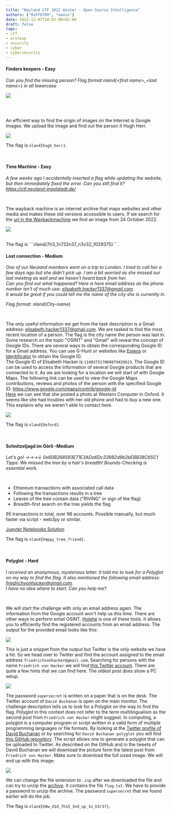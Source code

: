 ```yaml
---
title: "Neuland CTF 2022 Winter - Open Source Intelligence"
authors: ["0xFFD700", "manuv"]
date: 2022-12-07T18:03:00+02:00
draft: false
tags:
- ctf
- writeup
- security
- cyber
- cybersecurity
---
```


#### Finders keepers - Easy

*Can you find the missing person?*
*Flag format nland{<first name\>_<last name\>} in all lowercase*

![](/images/neuland-ctf-12-2022/lost_person.jpg)

</br>
</br>

An efficient way to find the origin of images on the Internet is Google Images. We upload the image and find out the person it Hugh Herr.

![](/images/neuland-ctf-12-2022/Solution.png)
</br>

The flag is ```nland{hugh_herr}```.

</br>

#### Time Machine - Easy

*A few weeks ago I accidentally inserted a flag while updating the website, but then immediately fixed the error. 
Can you still find it?*
*https://ctf.neuland-ingolstadt.de/*

</br>

The wayback machine is an internet archive that maps websites and other media and makes these old versions accessible to users. If we search for the [url in the Waybackmachine](https://web.archive.org/web/20221024120345/https://ctf.neuland-ingolstadt.de/) we find an image from 24 October 2022.

![](/images/neuland-ctf-12-2022/wayback.png)

</br>
The flag is ```nland{7h3_1n732n37_n3v32_f029375}```.

<br>

#### Lost connection - Medium

*One of our Neuland members went on a trip to London. I tried to call her a few days ago but she didn't pick up. I am a bit worried as she missed our last meeting as well and we haven't heard back from her. <br>
Can you find out what happened? Here is here email address as the phone number isn't of much use: elisabeth.hacker1337@gmail.com <br>
It would be great if you could tell me the name of the city she is currently in.*

*Flag format: nland{City-name}*

<br>

The only useful information we get from the task description is a Gmail address: elisabeth.hacker1337@gmail.com. We are tasked to find the most recent location of a person. The flag is the city name the person was last in. <br>
Some research on the topic "OSINT" and "Gmail" will reveal the concept of Google IDs. There are several ways to obtain the corresponding Google ID for a Gmail address. You can use G-Hunt or websites like [Epieos](https://epieos.com/) or [Identificator](https://identificator.space/search) to obtain the Google ID. <br>
The Google ID of Elisabeth Hacker is ```114037517009879435623```. The Google ID can be used to access the information of several Google products that are connected to it. As we are looking for a location we will start of with Google Maps. 
The following link can be used to view the Google Maps contributions, reviews and photos of the person with the specified Google ID: https://www.google.com/maps/contrib/google-id <br>
[Here](https://www.google.com/maps/contrib/114037517009879435623/) we can see that she posted a photo at Western Computer in Oxford. It seems like she had troubles with her old phone and had to buy a new one. This explains why we weren't able to contact here.

![](/images/neuland-ctf-12-2022/google_maps_contrib.png)

The flag is `nland{Oxford}`.

<br>

#### Schnitzeljagd im Görli -Medium

*Let's go! →→→↓ 0x60B268593E71E3ADa6Dc33982d9b2bEBB38C65C1*
*Tipps: We missed the tree by a hair's breadth! Bounds-Checking is essential work.*

</br>

- Ethereum transactions with associated call data
- Following the transactions results in a tree
- Leaves of the tree contain data ("RIVING" or sign of the flag)
- Breadth-first search on the tree yields the flag

95 transactions in total, over 96 accounts. Possible manually, but much faster via script - web3py or similar.

[Jupyter Notebooks Solution](https://github.com/neuland-ingolstadt/Neuland-CTF-2022-Winter/blob/main/CTF%20Aufgaben/OSINT/Schnitzeljagd%20-%20Medium/solution.ipynb)

The flag is `nland{h4ppy_tree_friend}`.

<br>

#### Polyglot - Hard

*I received an anonymous, mysterious letter. It told me to look for a Polyglot on my way to find the flag. It also mentioned the following email address: friedrichvonhacker@gmail.com. <br>
I have no idea where to start. Can you help me?*

<br>

We will start the challenge with only an email address again. The information from the Google account won't help us this time. There are other ways to perform email OSINT. [Holehe](https://github.com/megadose/holehe) is one of these tools. It allows you to efficiently find the registered accounts from an email address. The output for the provided email looks like this:

![](/images/neuland-ctf-12-2022/output_holehe_scan.png)

This is just a snippet from the output but Twitter is the only website we have a hit. So we head over to Twitter and find the account assigned to the email address `friedrichvonhacker@gmail.com`. Searching for persons with the name `Friedrich von Hacker` we will find [this Twitter account](https://twitter.com/FriedrichHacker). There are quite a few hints that we can find here. The oldest post does show a PC setup. 

![](/images/neuland-ctf-12-2022/setup.jpg)

The password `supersecret` is written on a paper that is on the desk. The Twitter account of `David Buchanan` is open on the main monitor. The challenge description tells us to look for a Polyglot on the way to find the flag. Polyglot in this context does not refer to the term multilingualism as the second post from `Friedrich von Hacker` might suggest. In computing, a polyglot is a computer program or script written in a valid form of multiple programming languages or file formats. By looking at the [Twitter profile of David Buchanan](https://twitter.com/David3141593) or by searching for `David Buchanan polyglot` you will find [this GitHub repository](https://github.com/DavidBuchanan314/tweetable-polyglot-png). The script allows one to generate a polyglot that can be uploaded to Twitter. As described on the GitHub and in the tweets of David Buchanan we will download the picture form the latest post from `Friedrich von Hacker`. Make sure to download the full sized image. We will end up with this image:

![](/images/neuland-ctf-12-2022/polyglot.png)

We can change the file extension to `.zip` after we downloaded the file and can try to unzip the [archive](polyglot.zip). It contains the file `flag.txt`. We have to provide a password to unzip the archive. The password `supersecret` that we found earlier will do the job.

The flag is `nland{h0w_d1d_7h15_3nd_up_1n_h3r3?}`.
